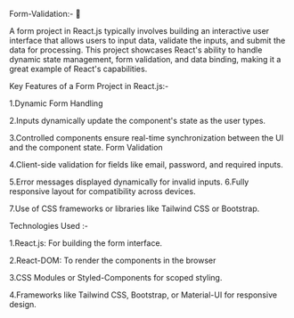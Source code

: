 Form-Validation:- 📑

A form project in React.js typically involves building an interactive user interface that allows users to input data, validate the inputs, and submit the data for processing. This project showcases React's ability to handle dynamic state management, form validation, and data binding, making it a great example of React's capabilities.

Key Features of a Form Project in React.js:-

1.Dynamic Form Handling

2.Inputs dynamically update the component's state as the user types.

3.Controlled components ensure real-time synchronization between the UI and the component state.
Form Validation

4.Client-side validation for fields like email, password, and required inputs.

5.Error messages displayed dynamically for invalid inputs.
6.Fully responsive layout for compatibility across devices.

7.Use of CSS frameworks or libraries like Tailwind CSS or Bootstrap.

Technologies Used :-

1.React.js: For building the form interface.

2.React-DOM: To render the components in the browser

3.CSS Modules or Styled-Components for scoped styling.

4.Frameworks like Tailwind CSS, Bootstrap, or Material-UI for responsive design.
